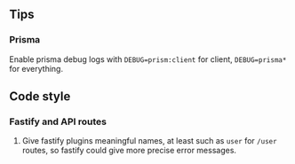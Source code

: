 ## Tips

### Prisma

Enable prisma debug logs with `DEBUG=prism:client` for client, `DEBUG=prisma*` for everything.

## Code style

### Fastify and API routes

1. Give fastify plugins meaningful names, at least such as `user` for `/user` routes, so fastify could give more precise error messages.


